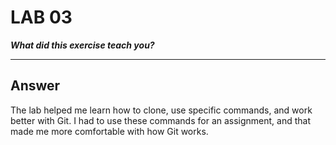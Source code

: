 # LAB 03
***What did this exercise teach you?***

---
## Answer
The lab helped me learn how to clone, use specific commands, and work better with Git. I had to use these commands for an assignment, and that made me more comfortable with how Git works. 